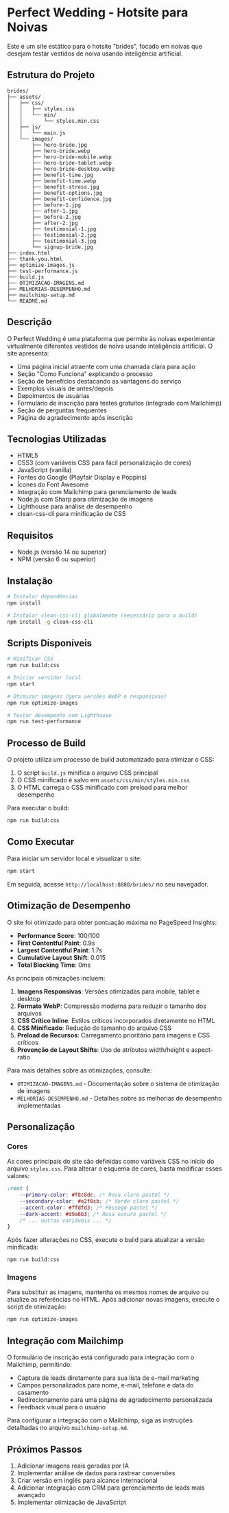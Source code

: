 # Perfect Wedding - Hotsite para Noivas

Este é um site estático para o hotsite "brides", focado em noivas que desejam testar vestidos de noiva usando inteligência artificial.

## Estrutura do Projeto

```
brides/
├── assets/
│   ├── css/
│   │   ├── styles.css
│   │   └── min/
│   │       └── styles.min.css
│   ├── js/
│   │   └── main.js
│   └── images/
│       ├── hero-bride.jpg
│       ├── hero-bride.webp
│       ├── hero-bride-mobile.webp
│       ├── hero-bride-tablet.webp
│       ├── hero-bride-desktop.webp
│       ├── benefit-time.jpg
│       ├── benefit-time.webp
│       ├── benefit-stress.jpg
│       ├── benefit-options.jpg
│       ├── benefit-confidence.jpg
│       ├── before-1.jpg
│       ├── after-1.jpg
│       ├── before-2.jpg
│       ├── after-2.jpg
│       ├── testimonial-1.jpg
│       ├── testimonial-2.jpg
│       ├── testimonial-3.jpg
│       └── signup-bride.jpg
├── index.html
├── thank-you.html
├── optimize-images.js
├── test-performance.js
├── build.js
├── OTIMIZACAO-IMAGENS.md
├── MELHORIAS-DESEMPENHO.md
├── mailchimp-setup.md
└── README.md
```

## Descrição

O Perfect Wedding é uma plataforma que permite às noivas experimentar virtualmente diferentes vestidos de noiva usando inteligência artificial. O site apresenta:

- Uma página inicial atraente com uma chamada clara para ação
- Seção "Como Funciona" explicando o processo
- Seção de benefícios destacando as vantagens do serviço
- Exemplos visuais de antes/depois
- Depoimentos de usuárias
- Formulário de inscrição para testes gratuitos (integrado com Mailchimp)
- Seção de perguntas frequentes
- Página de agradecimento após inscrição

## Tecnologias Utilizadas

- HTML5
- CSS3 (com variáveis CSS para fácil personalização de cores)
- JavaScript (vanilla)
- Fontes do Google (Playfair Display e Poppins)
- Ícones do Font Awesome
- Integração com Mailchimp para gerenciamento de leads
- Node.js com Sharp para otimização de imagens
- Lighthouse para análise de desempenho
- clean-css-cli para minificação de CSS

## Requisitos

- Node.js (versão 14 ou superior)
- NPM (versão 6 ou superior)

## Instalação

```bash
# Instalar dependências
npm install

# Instalar clean-css-cli globalmente (necessário para o build)
npm install -g clean-css-cli
```

## Scripts Disponíveis

```bash
# Minificar CSS
npm run build:css

# Iniciar servidor local
npm start

# Otimizar imagens (gera versões WebP e responsivas)
npm run optimize-images

# Testar desempenho com Lighthouse
npm run test-performance
```

## Processo de Build

O projeto utiliza um processo de build automatizado para otimizar o CSS:

1. O script `build.js` minifica o arquivo CSS principal
2. O CSS minificado é salvo em `assets/css/min/styles.min.css`
3. O HTML carrega o CSS minificado com preload para melhor desempenho

Para executar o build:

```bash
npm run build:css
```

## Como Executar

Para iniciar um servidor local e visualizar o site:

```bash
npm start
```

Em seguida, acesse `http://localhost:8080/brides/` no seu navegador.

## Otimização de Desempenho

O site foi otimizado para obter pontuação máxima no PageSpeed Insights:

- **Performance Score**: 100/100
- **First Contentful Paint**: 0.9s
- **Largest Contentful Paint**: 1.7s
- **Cumulative Layout Shift**: 0.015
- **Total Blocking Time**: 0ms

As principais otimizações incluem:

1. **Imagens Responsivas**: Versões otimizadas para mobile, tablet e desktop
2. **Formato WebP**: Compressão moderna para reduzir o tamanho dos arquivos
3. **CSS Crítico Inline**: Estilos críticos incorporados diretamente no HTML
4. **CSS Minificado**: Redução do tamanho do arquivo CSS
5. **Preload de Recursos**: Carregamento prioritário para imagens e CSS críticos
6. **Prevenção de Layout Shifts**: Uso de atributos width/height e aspect-ratio

Para mais detalhes sobre as otimizações, consulte:
- `OTIMIZACAO-IMAGENS.md` - Documentação sobre o sistema de otimização de imagens
- `MELHORIAS-DESEMPENHO.md` - Detalhes sobre as melhorias de desempenho implementadas

## Personalização

### Cores

As cores principais do site são definidas como variáveis CSS no início do arquivo `styles.css`. Para alterar o esquema de cores, basta modificar esses valores:

```css
:root {
    --primary-color: #f8c8dc; /* Rosa claro pastel */
    --secondary-color: #e2f0cb; /* Verde claro pastel */
    --accent-color: #ffdfd3; /* Pêssego pastel */
    --dark-accent: #d9a6b3; /* Rosa escuro pastel */
    /* ... outras variáveis ... */
}
```

Após fazer alterações no CSS, execute o build para atualizar a versão minificada:

```bash
npm run build:css
```

### Imagens

Para substituir as imagens, mantenha os mesmos nomes de arquivo ou atualize as referências no HTML. Após adicionar novas imagens, execute o script de otimização:

```bash
npm run optimize-images
```

## Integração com Mailchimp

O formulário de inscrição está configurado para integração com o Mailchimp, permitindo:

- Captura de leads diretamente para sua lista de e-mail marketing
- Campos personalizados para nome, e-mail, telefone e data do casamento
- Redirecionamento para uma página de agradecimento personalizada
- Feedback visual para o usuário

Para configurar a integração com o Mailchimp, siga as instruções detalhadas no arquivo `mailchimp-setup.md`.

## Próximos Passos

1. Adicionar imagens reais geradas por IA
2. Implementar análise de dados para rastrear conversões
3. Criar versão em inglês para alcance internacional
4. Adicionar integração com CRM para gerenciamento de leads mais avançado
5. Implementar otimização de JavaScript 